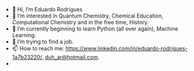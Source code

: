 - 👋 Hi, I’m Eduardo Rodrigues
- 👀 I’m interested in Quantum Chemistry, Chemical Education, Computational Chemistry and in the free time, History.
- 🌱 I’m currently beginning to learn Python (all over again), Machine Learning. 
- 💞️ I’m trying to find a job.
- 📫 How to reach me: https://www.linkedin.com/in/eduardo-rodrigues-1a7b23220/, duh_ar@hotmail.com.
- 
<!---
9edu94/9edu94 is a ✨ special ✨ repository because its `README.md` (this file) appears on your GitHub profile.
You can click the Preview link to take a look at your changes.
--->
